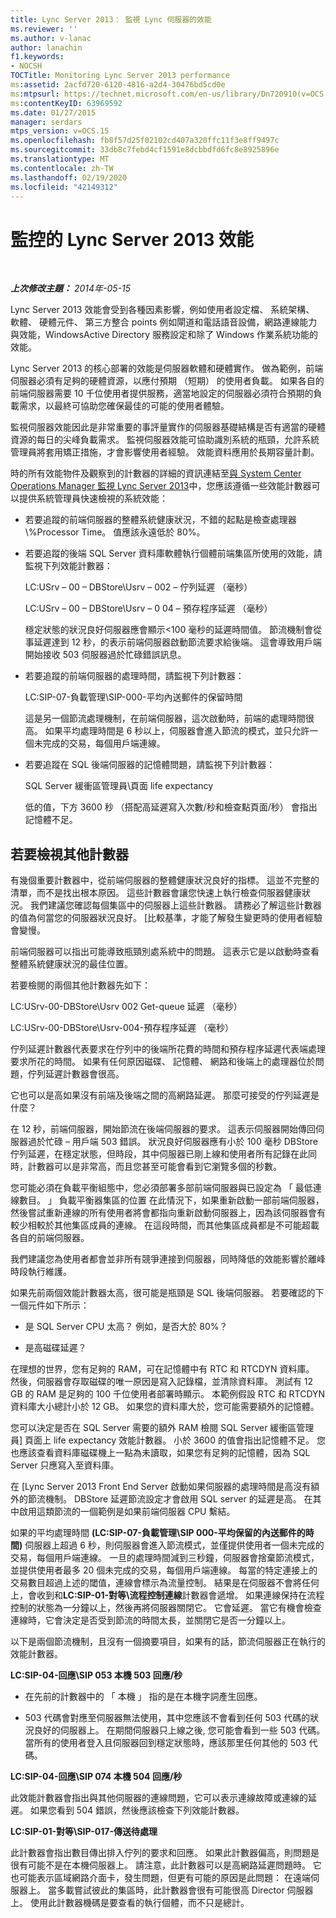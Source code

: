 ```yaml
---
title: Lync Server 2013： 監視 Lync 伺服器的效能
ms.reviewer: ''
ms.author: v-lanac
author: lanachin
f1.keywords:
- NOCSH
TOCTitle: Monitoring Lync Server 2013 performance
ms:assetid: 2acfd720-6120-4816-a2d4-30476bd5cd0e
ms:mtpsurl: https://technet.microsoft.com/en-us/library/Dn720910(v=OCS.15)
ms:contentKeyID: 63969592
ms.date: 01/27/2015
manager: serdars
mtps_version: v=OCS.15
ms.openlocfilehash: fb8f57d25f02102cd407a320ffc11f3e8ff9497c
ms.sourcegitcommit: 33db8c7febd4cf1591e8dcbbdfd6fc8e8925896e
ms.translationtype: MT
ms.contentlocale: zh-TW
ms.lasthandoff: 02/19/2020
ms.locfileid: "42149312"
---
```

<div data-xmlns="http://www.w3.org/1999/xhtml">

<div class="topic" data-xmlns="http://www.w3.org/1999/xhtml" data-msxsl="urn:schemas-microsoft-com:xslt" data-cs="http://msdn.microsoft.com/">

<div data-asp="https://msdn2.microsoft.com/asp">

# <a name="monitoring-lync-server-2013-performance"></a>監控的 Lync Server 2013 效能

</div>

<div id="mainSection">

<div id="mainBody">

<span> </span>

_**上次修改主題：** 2014年-05-15_

Lync Server 2013 效能會受到各種因素影響，例如使用者設定檔、 系統架構、 軟體、 硬體元件、 第三方整合 points 例如閘道和電話語音設備，網路連線能力與效能，WindowsActive Directory 服務設定和除了 Windows 作業系統功能的效能。

Lync Server 2013 的核心部署的效能是伺服器軟體和硬體實作。 做為範例，前端伺服器必須有足夠的硬體資源，以應付預期 （短期） 的使用者負載。 如果各自的前端伺服器需要 10 千位使用者提供服務，適當地設定的伺服器必須符合預期的負載需求，以最終可協助您確保最佳的可能的使用者體驗。

監視伺服器效能因此是非常重要的事評量實作的伺服器基礎結構是否有適當的硬體資源的每日的尖峰負載需求。 監視伺服器效能可協助識別系統的瓶頸，允許系統管理員將套用矯正措施，才會影響使用者經驗。 效能資料應用於長期容量計劃。

時的所有效能物件及觀察到的計數器的詳細的資訊連結至[與 System Center Operations Manager 監視 Lync Server 2013](lync-server-2013-monitoring-lync-server-with-system-center-operations-manager.md)中，您應該遵循一些效能計數器可以提供系統管理員快速檢視的系統效能：

  - 若要追蹤的前端伺服器的整體系統健康狀況，不錯的起點是檢查處理器\\%Processor Time。 值應該永遠低於 80%。

  - 若要追蹤的後端 SQL Server 資料庫軟體執行個體前端集區所使用的效能，請監視下列效能計數器：
    
    LC:USrv – 00 – DBStore\\Usrv – 002 – 佇列延遲 （毫秒）
    
    LC:USrv – 00 – DBStore\\Usrv – 0 04 – 預存程序延遲 （毫秒）
    
    穩定狀態的狀況良好伺服器應會顯示\<100 毫秒的延遲時間值。 節流機制會從事延遲達到 12 秒，的表示前端伺服器啟動節流要求給後端。 這會導致用戶端開始接收 503 伺服器過於忙碌錯誤訊息。

  - 若要追蹤的前端伺服器的處理時間，請監視下列計數器：
    
    LC:SIP-07-負載管理\\SIP-000-平均內送郵件的保留時間
    
    這是另一個節流處理機制，在前端伺服器，這次啟動時，前端的處理時間很高。 如果平均處理時間是 6 秒以上，伺服器會進入節流的模式，並只允許一個未完成的交易，每個用戶端連線。

  - 若要追蹤在 SQL 後端伺服器的記憶體問題，請監視下列計數器：
    
    SQL Server 緩衝區管理員\\頁面 life expectancy
    
    低的值，下方 3600 秒 （搭配高延遲寫入次數/秒和檢查點頁面/秒） 會指出記憶體不足。

<div>

## <a name="additional-counters-to-view"></a>若要檢視其他計數器

有幾個重要計數器中，從前端伺服器的整體健康狀況良好的指標。 這並不完整的清單，而不是找出根本原因。 這些計數器會讓您快速上執行檢查伺服器健康狀況。 我們建議您確認每個集區中的伺服器上這些計數器。 請務必了解這些計數器的值為何當您的伺服器狀況良好。 [比較基準，才能了解發生變更時的使用者經驗會變慢。

前端伺服器可以指出可能導致瓶頸別處系統中的問題。 這表示它是以啟動時查看整體系統健康狀況的最佳位置。

若要檢閱的兩個其他計數器先如下：

LC:USrv-00-DBStore\\Usrv 002 Get-queue 延遲 （毫秒）

LC:USrv-00-DBStore\\Usrv-004-預存程序延遲 （毫秒）

佇列延遲計數器代表要求在佇列中的後端所花費的時間和預存程序延遲代表端處理要求所花的時間。 如果有任何原因磁碟、 記憶體、 網路和後端上的處理器位於問題，佇列延遲計數器會很高。

它也可以是高如果沒有前端及後端之間的高網路延遲。 那麼可接受的佇列延遲是什麼？

在 12 秒，前端伺服器，開始節流在後端伺服器的要求。 這表示伺服器開始傳回伺服器過於忙碌 – 用戶端 503 錯誤。 狀況良好伺服器應有小於 100 毫秒 DBStore 佇列延遲，在穩定狀態，但時段，其中伺服器已剛上線和使用者所有記錄在此同時，計數器可以是非常高，而且您甚至可能會看到它瀏覽多個的秒數。

您可能必須在負載平衡組態中，您必須部署多部前端伺服器與已設定為 「 最低連線數目。 」 負載平衡器集區的位置 在此情況下，如果重新啟動一部前端伺服器，然後嘗試重新連線的所有使用者將會都指向重新啟動伺服器上，因為該伺服器會有較少相較於其他集區成員的連線。 在這段時間，而其他集區成員都是不可能超載各自的前端伺服器。

我們建議您為使用者都會並非所有競爭連接到伺服器，同時降低的效能影響於離峰時段執行維護。

如果先前兩個效能計數器太高，很可能是瓶頸是 SQL 後端伺服器。 若要確認的下一個元件如下所示：

  - 是 SQL Server CPU 太高？ 例如，是否大於 80%？

  - 是高磁碟延遲？

在理想的世界，您有足夠的 RAM，可在記憶體中有 RTC 和 RTCDYN 資料庫。 然後，伺服器會存取磁碟的唯一原因是寫入記錄檔，並清除資料庫。 測試有 12 GB 的 RAM 是足夠的 100 千位使用者部署時顯示。 本範例假設 RTC 和 RTCDYN 資料庫大小總計小於 12 GB。 如果您的資料庫大於，您可能需要額外的記憶體。

您可以決定是否在 SQL Server 需要的額外 RAM 檢閱 SQL Server 緩衝區管理員] 頁面上 life expectancy 效能計數器。 小於 3600 的值會指出記憶體不足。 您也應該查看資料庫磁碟機上一點為未讀取，如果您有足夠的記憶體，因為 SQL Server 只應寫入至資料庫。

在 [Lync Server 2013 Front End Server 啟動如果伺服器的處理時間是高沒有額外的節流機制。 DBStore 延遲節流設定才會啟用 SQL server 的延遲是高。 在其中啟用這類節流的一個範例是如果前端伺服器 CPU 繫結。

如果的平均處理時間 **(LC:SIP-07-負載管理\\SIP 000-平均保留的內送郵件的時間)** 伺服器上超過 6 秒，則伺服器會進入節流模式，並僅提供使用者一個未完成的交易，每個用戶端連線。 一旦的處理時間減到三秒鐘，伺服器會捨棄節流模式，並提供使用者最多 20 個未完成的交易，每個用戶端連線。 每當的特定連接上的交易數目超過上述的閾值，連線會標示為流量控制。 結果是在伺服器不會將任何上，會收到和**LC:SIP-01-對等\\流程控制連線**計數器會遞增。 如果連線保持在流程控制的狀態為一分鐘以上，然後再將伺服器關閉它。 它會延遲。 當它有機會檢查連線時，它會決定是否受到節流的時間太長，並關閉它是否一分鐘以上。

以下是兩個節流機制，且沒有一個摘要項目，如果有的話，節流伺服器正在執行的效能計數器。

**LC:SIP-04-回應\\SIP 053 本機 503 回應/秒**

  - 在先前的計數器中的 「 本機 」 指的是在本機字詞產生回應。

  - 503 代碼會對應至伺服器無法使用，其中您應該不會看到任何 503 代碼的狀況良好的伺服器上。 在期間伺服器只上線之後, 您可能會看到一些 503 代碼。 當所有的使用者登入且伺服器回到穩定狀態時，應該那里任何其他的 503 代碼。

**LC:SIP-04-回應\\SIP 074 本機 504 回應/秒**

此效能計數器會指出與其他伺服器的連線問題，它可以表示連線故障或連線的延遲。 如果您看到 504 錯誤，然後應該檢查下列效能計數器。

**LC:SIP-01-對等\\SIP-017-傳送待處理**

此計數器會指出數目傳出排入佇列的要求和回應。 如果此計數器偏高，則問題是很有可能不是在本機伺服器上。 請注意，此計數器可以是高網路延遲問題時。 它也可能表示區域網路介面卡，發生問題，但更有可能的原因是此問題： 在遠端伺服器上。 當多載嘗試彼此的集區時，此計數器會很有可能很高 Director 伺服器上。 使用此計數器機碼是要查看的執行個體，而不只是總計。

</div>

</div>

<span> </span>

</div>

</div>

</div>

